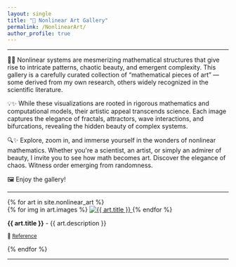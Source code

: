 ```yaml
---
layout: single
title: "🎨 Nonlinear Art Gallery"
permalink: /NonlinearArt/
author_profile: true
---
```


---

🔬✨ Nonlinear systems are mesmerizing mathematical structures that give rise to intricate patterns, chaotic beauty, and emergent complexity. This gallery is a carefully curated collection of “mathematical pieces of art” — some derived from my own research, others widely recognized in the scientific literature.

💡✨ While these visualizations are rooted in rigorous mathematics and computational models, their artistic appeal transcends science. Each image captures the elegance of fractals, attractors, wave interactions, and bifurcations, revealing the hidden beauty of complex systems.

🔍✨ Explore, zoom in, and immerse yourself in the wonders of nonlinear mathematics. Whether you're a scientist, an artist, or simply an admirer of beauty, I invite you to see how math becomes art. Discover the elegance of chaos. Witness order emerging from randomness.

🖼️ Enjoy the gallery!

---

<div class="gallery-container">
  {% for art in site.nonlinear_art %}
  <div class="gallery-item">
    {% for img in art.images %}
    <a href="{{ img }}" data-lightbox="{{ art.title }}" data-title="{{ art.title }}">
      <img src="{{ img }}" alt="{{ art.title }}">
    </a>
    {% endfor %}
    <p><strong>{{ art.title }}</strong> - {{ art.description }}</p>
    <p><small>📖 <a href="{{ art.reference }}" target="_blank">Reference</a></small></p>
  </div>
  {% endfor %}
</div>


---


